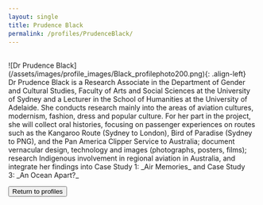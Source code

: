 ```yaml
---
layout: single
title: Prudence Black
permalink: /profiles/PrudenceBlack/
---
```

<br/>
![Dr Prudence Black](/assets/images/profile_images/Black_profilephoto200.png){: .align-left}
<br/>
Dr Prudence Black is a Research Associate in the Department of Gender and Cultural Studies, Faculty of Arts and Social Sciences at the University of Sydney and a Lecturer in the School of Humanities at the University of Adelaide. She conducts research mainly into the areas of aviation cultures, modernism, fashion, dress and popular culture. For her part in the project, she will collect oral histories, focusing on passenger experiences on routes such as the Kangaroo Route (Sydney to London), Bird of Paradise (Sydney to PNG), and the Pan America Clipper Service to Australia; document vernacular design, technology and images (photographs, posters, films); research Indigenous involvement in regional aviation in Australia, and integrate her findings into Case Study 1: _Air Memories_ and Case Study 3: _An Ocean Apart?_

<p><a href="http://www.heritageoftheair.org.au/profiles"><button class="button">Return to profiles</button></a></p>

